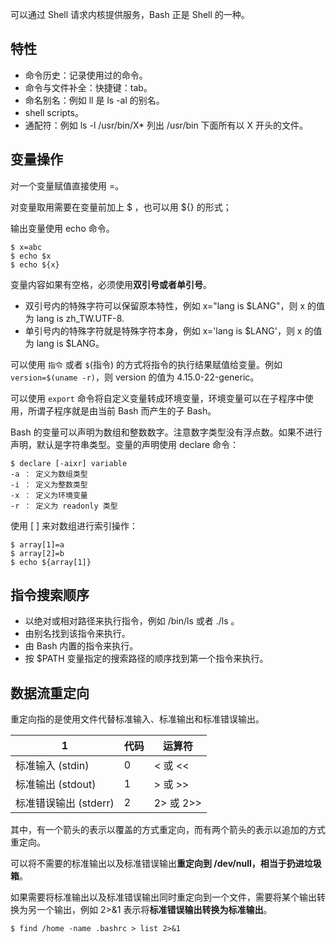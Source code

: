 可以通过 Shell 请求内核提供服务，Bash 正是 Shell 的一种。

## 特性

- 命令历史：记录使用过的命令。
- 命令与文件补全：快捷键：tab。
- 命名别名：例如 ll 是 ls -al 的别名。
- shell scripts。
- 通配符：例如 ls -l /usr/bin/X* 列出 /usr/bin 下面所有以 X 开头的文件。

## 变量操作

对一个变量赋值直接使用 =。

对变量取用需要在变量前加上 $ ，也可以用 ${} 的形式；

输出变量使用 echo 命令。

```
$ x=abc
$ echo $x
$ echo ${x}
```

变量内容如果有空格，必须使用**双引号或者单引号**。

- 双引号内的特殊字符可以保留原本特性，例如 x="lang is $LANG"，则 x 的值为 lang is zh_TW.UTF-8.
- 单引号内的特殊字符就是特殊字符本身，例如 x='lang is $LANG'，则 x 的值为 lang is $LANG。

可以使用 `指令` 或者 `$`(指令) 的方式将指令的执行结果赋值给变量。例如 `version=$(uname -r)`，则 version 的值为 4.15.0-22-generic。

可以使用 `export` 命令将自定义变量转成环境变量，环境变量可以在子程序中使用，所谓子程序就是由当前 Bash 而产生的子 Bash。

Bash 的变量可以声明为数组和整数数字。注意数字类型没有浮点数。如果不进行声明，默认是字符串类型。变量的声明使用 declare 命令：

```
$ declare [-aixr] variable
-a ： 定义为数组类型
-i ： 定义为整数类型
-x ： 定义为环境变量
-r ： 定义为 readonly 类型
```

使用 [ ] 来对数组进行索引操作：

```
$ array[1]=a
$ array[2]=b
$ echo ${array[1]}
```

## 指令搜索顺序

- 以绝对或相对路径来执行指令，例如 /bin/ls 或者 ./ls 。
- 由别名找到该指令来执行。
- 由 Bash 内置的指令来执行。
- 按 $PATH 变量指定的搜索路径的顺序找到第一个指令来执行。

## 数据流重定向

重定向指的是使用文件代替标准输入、标准输出和标准错误输出。

| 1                           | 代码 | 运算符  |
| --------------------------- | ------ | ---------- |
| 标准输入 (stdin)        | 0      | < 或 <<   |
| 标准输出 (stdout)       | 1      | > 或 >>   |
| 标准错误输出 (stderr) | 2      | 2> 或 2>> |

其中，有一个箭头的表示以覆盖的方式重定向，而有两个箭头的表示以追加的方式重定向。

可以将不需要的标准输出以及标准错误输出**重定向到 /dev/null，相当于扔进垃圾箱**。

如果需要将标准输出以及标准错误输出同时重定向到一个文件，需要将某个输出转换为另一个输出，例如 2>&1 表示将**标准错误输出转换为标准输出**。

``$ find /home -name .bashrc > list 2>&1``
